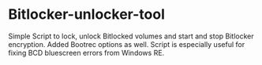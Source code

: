 # Bitlocker-unlocker-tool
Simple Script to lock, unlock Bitlocked volumes and start and stop Bitlocker encryption. Added Bootrec options as well. 
Script is especially useful for fixing BCD bluescreen errors from Windows RE.
